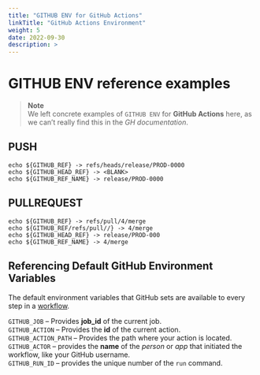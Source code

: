 ```yaml
---
title: "GITHUB ENV for GitHub Actions"
linkTitle: "GitHub Actions Environment"
weight: 5
date: 2022-09-30
description: >  
---
```

# GITHUB ENV reference examples


> **Note**   
> We left concrete examples of `GITHUB ENV` for **GitHub Actions** here, as we can’t really find this in the _GH documentation_.


## PUSH  

```
echo ${GITHUB_REF} -> refs/heads/release/PROD-0000
echo ${GITHUB_HEAD_REF} -> <BLANK>
echo ${GITHUB_REF_NAME} -> release/PROD-0000
```


## PULLREQUEST

```
echo ${GITHUB_REF} -> refs/pull/4/merge
echo ${GITHUB_REF/refs/pull//} -> 4/merge
echo ${GITHUB_HEAD_REF} -> release/PROD-000
echo ${GITHUB_REF_NAME} -> 4/merge
```

## Referencing Default GitHub Environment Variables  

The default environment variables that GitHub sets are available to every step in a [workflow](https://docs.github.com/en/actions/learn-github-actions/environment-variables#default-environment-variables).

`GITHUB_JOB` – Provides **job_id** of the current job.  
`GITHUB_ACTION` – Provides the **id** of the current action.  
`GITHUB_ACTION_PATH` – Provides the path where your action is located.  
`GITHUB_ACTOR` – provides the **name** of the _person_ or _app_ that initiated the workflow, like your GitHub username.  
`GITHUB_RUN_ID` – provides the unique number of the `run` command.  
